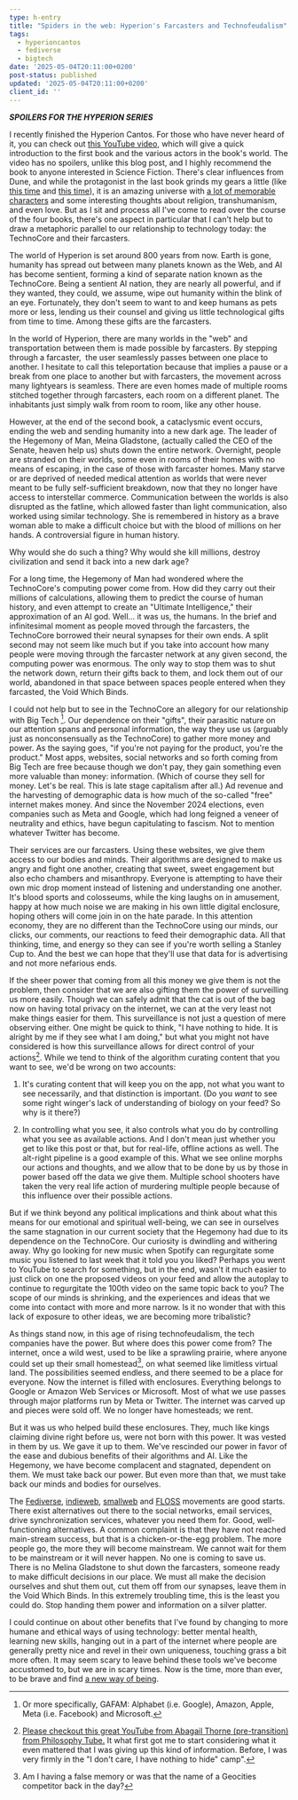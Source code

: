 ```yaml
---
type: h-entry
title: "Spiders in the web: Hyperion's Farcasters and Technofeudalism"
tags:
  - hyperioncantos
  - fediverse
  - bigtech
date: '2025-05-04T20:11:00+0200'
post-status: published
updated: '2025-05-04T20:11:00+0200'
client_id: ''
---
```

***SPOILERS FOR THE HYPERION SERIES***

I recently finished the Hyperion Cantos. For those who have never heard of it, you can check out [this YouTube video](https://youtu.be/urWCLHC3qjE), which will give a quick introduction to the first book and the various actors in the book's world. The video has no spoilers, unlike this blog post, and I highly recommend the book to anyone interested in Science Fiction. There's clear influences from Dune, and while the protagonist in the last book grinds my gears a little (like [this time](https://bookwyrm.social/user/donthatedontkill/comment/6610945#anchor-6610945) and [this time](https://bookwyrm.social/user/donthatedontkill/comment/6724797#anchor-6724797)), it is an amazing universe with [a lot of memorable characters](https://bookwyrm.social/user/donthatedontkill/comment/6724827#anchor-6724827) and some interesting thoughts about religion, transhumanism, and even love. But as I sit and process all I've come to read over the course of the four books, there's one aspect in particular that I can't help but to draw a metaphoric parallel to our relationship to technology today: the TechnoCore and their farcasters.

The world of Hyperion is set around 800 years from now. Earth is gone, humanity has spread out between many planets known as the Web, and AI has become sentient, forming a kind of separate nation known as the TechnoCore. Being a sentient AI nation, they are nearly all powerful, and if they wanted, they could, we assume, wipe out humanity within the blink of an eye. Fortunately, they don't seem to want to and keep humans as pets more or less, lending us their counsel and giving us little technological gifts from time to time. Among these gifts are the farcasters.

In the world of Hyperion, there are many worlds in the "web" and transportation between them is made possible by farcasters. By stepping through a farcaster,  the user seamlessly passes between one place to another. I hesitate to call this teleportation because that implies a pause or a break from one place to another but with farcasters, the movement across many lightyears is seamless. There are even homes made of multiple rooms stitched together through farcasters, each room on a different planet. The inhabitants just simply walk from room to room, like any other house.

However, at the end of the second book, a cataclysmic event occurs, ending the web and sending humanity into a new dark age. The leader of the Hegemony of Man, Meina Gladstone, (actually called the CEO of the Senate, heaven help us) shuts down the entire network. Overnight, people are stranded on their worlds, some even in rooms of their homes with no means of escaping, in the case of those with farcaster homes. Many starve or are deprived of needed medical attention as worlds that were never meant to be fully self-sufficient breakdown, now that they no longer have access to interstellar commerce. Communication between the worlds is also disrupted as the fatline, which allowed faster than light communication, also worked using similar technology. She is remembered in history as a brave woman able to make a difficult choice but with the blood of millions on her hands. A controversial figure in human history.

Why would she do such a thing? Why would she kill millions, destroy civilization and send it back into a new dark age?

For a long time, the Hegemony of Man had wondered where the TechnoCore's computing power come from. How did they carry out their millions of calculations, allowing them to predict the course of human history, and even attempt to create an "Ultimate Intelligence," their approximation of an AI god. Well... it was us, the humans. In the brief and infinitesimal moment as people moved through the farcasters, the TechnoCore borrowed their neural synapses for their own ends. A split second may not seem like much but if you take into account how many people were moving through the farcaster network at any given second, the computing power was enormous. The only way to stop them was to shut the network down, return their gifts back to them, and lock them out of our world, abandoned in that space between spaces people entered when they farcasted, the Void Which Binds.

I could not help but to see in the TechnoCore an allegory for our relationship with Big Tech [^1]. Our dependence on their "gifts", their parasitic nature on our attention spans and personal information, the way they use us (arguably just as nonconsensually as the TechnoCore) to gather more money and power. As the saying goes, "if you're not paying for the product, you're the product." Most apps, websites, social networks and so forth coming from Big Tech are free because though we don't pay, they gain something even more valuable than money: information. (Which of course they sell for money. Let's be real. This is late stage capitalism after all.) Ad revenue and the harvesting of demographic data is how much of the so-called "free" internet makes money. And since the November 2024 elections, even companies such as Meta and Google, which had long feigned a veneer of neutrality and ethics, have begun capitulating to fascism. Not to mention whatever Twitter has become.

Their services are our farcasters. Using these websites, we give them access to our bodies and minds. Their algorithms are designed to make us angry and fight one another, creating that sweet, sweet engagement but also echo chambers and misanthropy. Everyone is attempting to have their own mic drop moment instead of listening and understanding one another. It's blood sports and colosseums, while the king laughs on in amusement, happy at how much noise we are making in his own little digital enclosure, hoping others will come join in on the hate parade. In this attention economy, they are no different than the TechnoCore using our minds, our clicks, our comments, our reactions to feed their demographic data. All that thinking, time, and energy so they can see if you're worth selling a Stanley Cup to. And the best we can hope that they'll use that data for is advertising and not more nefarious ends.

If the sheer power that coming from all this money we give them is not the problem, then consider that we are also gifting them the power of surveilling us more easily. Though we can safely admit that the cat is out of the bag now on having total privacy on the internet, we can at the very least not make things easier for them. This surveillance is not just a question of mere observing either. One might be quick to think, "I have nothing to hide. It is alright by me if they see what I am doing," but what you might not have considered is how this surveillance allows for direct control of your actions[^2]. While we tend to think of the algorithm curating content that you want to see, we'd be wrong on two accounts:

1) It's curating content that will keep you on the app, not what you want to see necessarily, and that distinction is important. (Do you *want* to see some right winger's lack of understanding of biology on your feed? So why is it there?)

2) In controlling what you see, it also controls what you do by controlling what you see as available actions. And I don't mean just whether you get to like this post or that, but for real-life, offline actions as well. The alt-right pipeline is a good example of this. What we see online morphs our actions and thoughts, and we allow that to be done by us by those in power based off the data we give them. Multiple school shooters have taken the very real life action of murdering multiple people because of this influence over their possible actions.

But if we think beyond any political implications and think about what this means for our emotional and spiritual well-being, we can see in ourselves the same stagnation in our current society that the Hegemony had due to its dependence on the TechnoCore. Our curiosity is dwindling and withering away. Why go looking for new music when Spotify can regurgitate some music you listened to last week that it told you you liked? Perhaps you went to YouTube to search for something, but in the end, wasn't it much easier to just click on one the proposed videos on your feed and allow the autoplay to continue to regurgitate the 100th video on the same topic back to you? The scope of our minds is shrinking, and the experiences and ideas that we come into contact with more and more narrow. Is it no wonder that with this lack of exposure to other ideas, we are becoming more tribalistic?

As things stand now, in this age of rising technofeudalism, the tech companies have the power. But where does this power come from? The internet, once a wild west, used to be like a sprawling prairie, where anyone could set up their small homestead[^3], on what seemed like limitless virtual land. The possibilities seemed endless, and there seemed to be a place for everyone. Now the internet is filled with enclosures. Everything belongs to Google or Amazon Web Services or Microsoft. Most of what we use passes through major platforms run by Meta or Twitter. The internet was carved up and pieces were sold off. We no longer have homesteads; we rent.

But it was us who helped build these enclosures. They, much like kings claiming divine right before us, were not born with this power. It was vested in them by us. We gave it up to them. We've rescinded our power in favor of the ease and dubious benefits of their algorithms and AI. Like the Hegemony, we have become complacent and stagnated, dependent on them. We must take back our power. But even more than that, we must take back our minds and bodies for ourselves.

The [Fediverse](https://fediverse.party/en/fediverse/), [indieweb](https://indieweb.org/), [smallweb](https://smallweb.page/) and [FLOSS](https://wikipedia.org/wiki/Free_and_open-source_software) movements are good starts. There exist alternatives out there to the social networks, email services, drive synchronization services, whatever you need them for. Good, well-functioning alternatives. A common complaint is that they have not reached main-stream success, but that is a chicken-or-the-egg problem. The more people go, the more they will become mainstream. We cannot wait for them to be mainstream or it will never happen. No one is coming to save us. There is no Melina Gladstone to shut down the farcasters, someone ready to make difficult decisions in our place. We must all make the decision ourselves and shut them out, cut them off from our synapses, leave them in the Void Which Binds. In this extremely troubling time, this is the least you could do. Stop handing them power and information on a silver platter.

I could continue on about other benefits that I've found by changing to more humane and ethical ways of using technology: better mental health, learning new skills, hanging out in a part of the internet where people are generally pretty nice and revel in their own uniqueness, touching grass a bit more often. It may seem scary to leave behind these tools we've become accustomed to, but we are in scary times. Now is the time, more than ever, to be brave and find [a new way of being](https://mycabinetofcuriosities.com/articles/manifesto-part-1/).

[^1]: Or more specifically, GAFAM: Alphabet (i.e. Google), Amazon, Apple, Meta (i.e. Facebook) and Microsoft.

[^2]: [Please checkout this great YouTube from Abagail Thorne (pre-transition) from Philosophy Tube.](https://www.youtube.com/watch?v=fCUTX1jurJ4) It what first got me to start considering what it even mattered that I was giving up this kind of information. Before, I was very firmly in the "I don't care, I have nothing to hide" camp".

[^3]: Am I having a false memory or was that the name of a Geocities competitor back in the day?